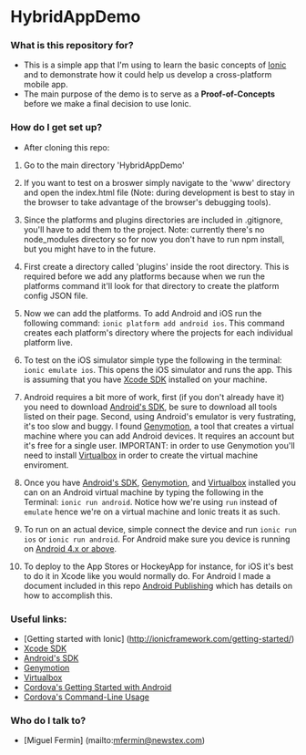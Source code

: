 HybridAppDemo
=============

### What is this repository for? ###

* This is a simple app that I'm using to learn the basic concepts of [Ionic](http://ionicframework.com) and to demonstrate how it could help us develop a cross-platform mobile app.
* The main purpose of the demo is to serve as a **Proof-of-Concepts** before we make a final decision to use Ionic.

### How do I get set up? ###

* After cloning this repo:

1. Go to the main directory 'HybridAppDemo' 
2. If you want to test on a broswer simply navigate to the 'www' directory and open the index.html file (Note: during development is best to stay in the browser to take advantage of the browser's debugging tools).

3. Since the platforms and plugins directories are included in .gitignore, you'll have to add them to the project. Note: currently there's no node_modules directory so for now you don't have to run npm install, but you might have to in the future.

4. First create a directory called 'plugins' inside the root directory. This is required before we add any platforms because when we run the platforms command it'll look for that directory to create the platform config JSON file.

5. Now we can add the platforms. To add Android and iOS run the following command: `ionic platform add android ios`. This command creates each platform's directory where the projects for each individual platform live.

6. To test on the iOS simulator simple type the following in the terminal: `ionic emulate ios`. This opens the iOS simulator and runs the app. This is assuming that you have [Xcode SDK](https://developer.apple.com/xcode/downloads/) installed on your machine.

7. Android requires a bit more of work, first (if you don't already have it) you need to download [Android's SDK](https://developer.android.com/sdk/index.html?hl=i), be sure to download all tools listed on their page. Second, using Android's emulator is very fustrating, it's too slow and buggy. I found [Genymotion](https://cloud.genymotion.com/page/launchpad/download/), a tool that creates a virtual machine where you can add Android devices. It requires an account but it's free for a single user. IMPORTANT: in order to use Genymotion you'll need to install [Virtualbox](https://www.virtualbox.org/wiki/Downloads) in order to create the virtual machine enviroment.

8. Once you have [Android's SDK](https://developer.android.com/sdk/index.html?hl=i), [Genymotion](https://cloud.genymotion.com/page/launchpad/download/), and [Virtualbox](https://www.virtualbox.org/wiki/Downloads) installed you can on an Android virtual machine by typing the following in the Terminal: `ionic run android`. Notice how we're using `run` instead of `emulate` hence we're on a virtual machine and Ionic treats it as such.

9. To run on an actual device, simple connect the device and run `ionic run ios` or `ionic run android`. For Android make sure you device is running on [Android 4.x or above](http://cordova.apache.org/docs/en/2.5.0/guide_getting-started_android_index.md.html).

10. To deploy to the App Stores or HockeyApp for instance, for iOS it's best to do it in Xcode like you would normally do. For Android I made a document included in this repo [Android Publishing](/docs) which has details on how to accomplish this.


### Useful links: ###

* [Getting started with Ionic] (http://ionicframework.com/getting-started/)
* [Xcode SDK](https://developer.apple.com/xcode/downloads/)
* [Android's SDK](https://developer.android.com/sdk/index.html?hl=i)
* [Genymotion](https://cloud.genymotion.com/page/launchpad/download/)
* [Virtualbox](https://www.virtualbox.org/wiki/Downloads) 
* [Cordova's Getting Started with Android](http://cordova.apache.org/docs/en/2.5.0/guide_getting-started_android_index.md.html)
* [Cordova's Command-Line Usage](http://cordova.apache.org/docs/en/2.5.0/guide_command-line_index.md.html#Command-Line%20Usage)

### Who do I talk to? ###

* [Miguel Fermin] (mailto:mfermin@newstex.com)